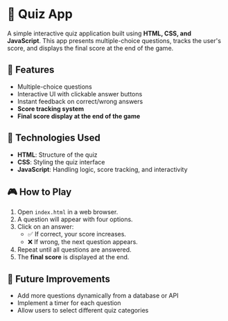 # 📝 Quiz App

A simple interactive quiz application built using **HTML, CSS, and JavaScript**. This app presents multiple-choice questions, tracks the user's score, and displays the final score at the end of the game.

## 🚀 Features
- Multiple-choice questions
- Interactive UI with clickable answer buttons
- Instant feedback on correct/wrong answers
- **Score tracking system**
- **Final score display at the end of the game**

## 📌 Technologies Used
- **HTML**: Structure of the quiz
- **CSS**: Styling the quiz interface
- **JavaScript**: Handling logic, score tracking, and interactivity

## 🎮 How to Play
1. Open `index.html` in a web browser.
2. A question will appear with four options.
3. Click on an answer:
   - ✅ If correct, your score increases.
   - ❌ If wrong, the next question appears.
4. Repeat until all questions are answered.
5. The **final score** is displayed at the end.

## 🎯 Future Improvements
- Add more questions dynamically from a database or API
- Implement a timer for each question
- Allow users to select different quiz categories
